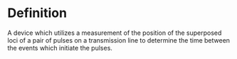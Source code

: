 # Definition

A device which utilizes a measurement of the position of the superposed
loci of a pair of pulses on a transmission line to determine the time
between the events which initiate the pulses.

